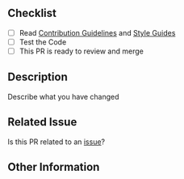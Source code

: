 ## Checklist

- [ ] Read [Contribution Guidelines](https://github.com/SlimeCloud/java-SlimeBot#-contributing)
  and [Style Guides](https://github.com/SlimeCloud/java-SlimeBot#-style-guide)
- [ ] Test the Code
- [ ] This PR is ready to review and merge

## Description

Describe what you have changed

## Related Issue

Is this PR related to an [issue](https://github.com/SlimeCloud/java-SlimeBot/issues)?

## Other Information
